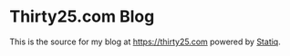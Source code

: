 # Thirty25.com Blog

This is the source for my blog at <https://thirty25.com> powered by [Statiq](https://statiq.dev).
